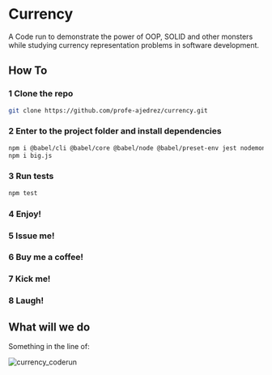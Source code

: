 # Currency



A Code run to demonstrate the power of OOP, SOLID and other monsters while studying currency representation problems in software development.


## How To

### 1 Clone the repo

```bash
git clone https://github.com/profe-ajedrez/currency.git
```

### 2 Enter to the project folder and install dependencies

```bash
npm i @babel/cli @babel/core @babel/node @babel/preset-env jest nodemon  --save-dev
npm i big.js
```

### 3 Run tests 

```bash
npm test
```

### 4 Enjoy!

### 5 Issue me!

### 6 Buy me a coffee!

### 7 Kick me!

### 8 Laugh!


## What will we do

Something in the line of:

![currency_coderun](https://user-images.githubusercontent.com/20423399/132140450-80def4be-dedd-4e42-b39d-f7ed6ce15a88.png)


